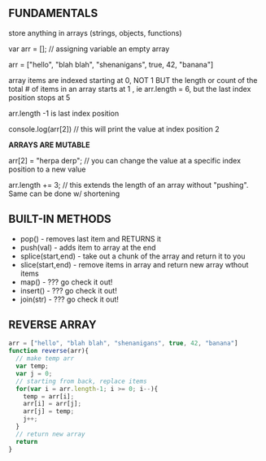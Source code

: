 ## FUNDAMENTALS
store anything in arrays (strings, objects, functions)

var arr = []; // assigning variable an empty array

arr = ["hello", "blah blah", "shenanigans", true, 42, "banana"]

array items are indexed starting at 0, NOT 1
BUT the length or count of the total # of items in an array starts at 1 , ie arr.length = 6, but the last index position stops at 5

arr.length -1 is last index position

console.log(arr[2]) // this will print the value at index position 2

**ARRAYS ARE MUTABLE**

arr[2] = "herpa derp"; // you can change the value at a specific index position to a new value

arr.length += 3; // this extends the length of an array without "pushing". Same can be done w/ shortening


## BUILT-IN METHODS

- pop() - removes last item and RETURNS it
- push(val) - adds item to array at the end
- splice(start,end) - take out a chunk of the array and return it to you
- slice(start,end) - remove items in array and return new array wthout items
- map() - ??? go check it out!
- insert() - ??? go check it out!
- join(str) - ??? go check it out!


## REVERSE ARRAY
``` js
arr = ["hello", "blah blah", "shenanigans", true, 42, "banana"]
function reverse(arr){
  // make temp arr
  var temp;
  var j = 0;
  // starting from back, replace items
  for(var i = arr.length-1; i >= 0; i--){
    temp = arr[i];
    arr[i] = arr[j];
    arr[j] = temp;
    j++;
  }
  // return new array
  return
}
```